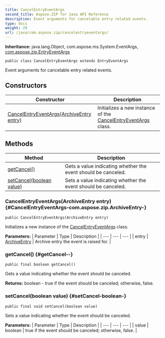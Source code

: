 ```yaml
---
title: CancelEntryEventArgs
second_title: Aspose.ZIP for Java API Reference
description: Event arguments for cancelable entry related events.
type: docs
weight: 29
url: /java/com.aspose.zip/cancelentryeventargs/
---
```


**Inheritance:**
java.lang.Object, com.aspose.ms.System.EventArgs, [com.aspose.zip.EntryEventArgs](../../com.aspose.zip/entryeventargs)
```
public class CancelEntryEventArgs extends EntryEventArgs
```

Event arguments for cancelable entry related events.
## Constructors

| Constructor | Description |
| --- | --- |
| [CancelEntryEventArgs(ArchiveEntry entry)](#CancelEntryEventArgs-com.aspose.zip.ArchiveEntry-) | Initializes a new instance of the [CancelEntryEventArgs](../../com.aspose.zip/cancelentryeventargs) class. |
## Methods

| Method | Description |
| --- | --- |
| [getCancel()](#getCancel--) | Gets a value indicating whether the event should be canceled. |
| [setCancel(boolean value)](#setCancel-boolean-) | Sets a value indicating whether the event should be canceled. |
### CancelEntryEventArgs(ArchiveEntry entry) {#CancelEntryEventArgs-com.aspose.zip.ArchiveEntry-}
```
public CancelEntryEventArgs(ArchiveEntry entry)
```


Initializes a new instance of the [CancelEntryEventArgs](../../com.aspose.zip/cancelentryeventargs) class.

**Parameters:**
| Parameter | Type | Description |
| --- | --- | --- |
| entry | [ArchiveEntry](../../com.aspose.zip/archiveentry) | Archive entry the event is raised for. |

### getCancel() {#getCancel--}
```
public final boolean getCancel()
```


Gets a value indicating whether the event should be canceled.

**Returns:**
boolean - true if the event should be canceled; otherwise, false.
### setCancel(boolean value) {#setCancel-boolean-}
```
public final void setCancel(boolean value)
```


Sets a value indicating whether the event should be canceled.

**Parameters:**
| Parameter | Type | Description |
| --- | --- | --- |
| value | boolean | true if the event should be canceled; otherwise, false. |

